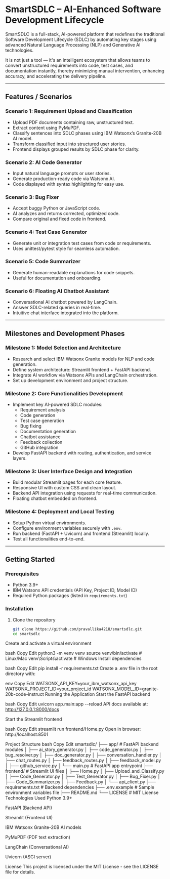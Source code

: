 # SmartSDLC – AI-Enhanced Software Development Lifecycle

SmartSDLC is a full-stack, AI-powered platform that redefines the traditional Software Development Lifecycle (SDLC) by automating key stages using advanced Natural Language Processing (NLP) and Generative AI technologies.

It is not just a tool — it's an intelligent ecosystem that allows teams to convert unstructured requirements into code, test cases, and documentation instantly, thereby minimizing manual intervention, enhancing accuracy, and accelerating the delivery pipeline.

---

## Features / Scenarios

### Scenario 1: Requirement Upload and Classification
- Upload PDF documents containing raw, unstructured text.
- Extract content using PyMuPDF.
- Classify sentences into SDLC phases using IBM Watsonx’s Granite-20B AI model.
- Transform classified input into structured user stories.
- Frontend displays grouped results by SDLC phase for clarity.

### Scenario 2: AI Code Generator
- Input natural language prompts or user stories.
- Generate production-ready code via Watsonx AI.
- Code displayed with syntax highlighting for easy use.

### Scenario 3: Bug Fixer
- Accept buggy Python or JavaScript code.
- AI analyzes and returns corrected, optimized code.
- Compare original and fixed code in frontend.

### Scenario 4: Test Case Generator
- Generate unit or integration test cases from code or requirements.
- Uses unittest/pytest style for seamless automation.

### Scenario 5: Code Summarizer
- Generate human-readable explanations for code snippets.
- Useful for documentation and onboarding.

### Scenario 6: Floating AI Chatbot Assistant
- Conversational AI chatbot powered by LangChain.
- Answer SDLC-related queries in real-time.
- Intuitive chat interface integrated into the platform.

---

## Milestones and Development Phases

### Milestone 1: Model Selection and Architecture
- Research and select IBM Watsonx Granite models for NLP and code generation.
- Define system architecture: Streamlit frontend + FastAPI backend.
- Integrate AI workflow via Watsonx APIs and LangChain orchestration.
- Set up development environment and project structure.

### Milestone 2: Core Functionalities Development
- Implement key AI-powered SDLC modules:
  - Requirement analysis
  - Code generation
  - Test case generation
  - Bug fixing
  - Documentation generation
  - Chatbot assistance
  - Feedback collection
  - GitHub integration
- Develop FastAPI backend with routing, authentication, and service layers.

### Milestone 3: User Interface Design and Integration
- Build modular Streamlit pages for each core feature.
- Responsive UI with custom CSS and clean layout.
- Backend API integration using requests for real-time communication.
- Floating chatbot embedded on frontend.

### Milestone 4: Deployment and Local Testing
- Setup Python virtual environments.
- Configure environment variables securely with `.env`.
- Run backend (FastAPI + Uvicorn) and frontend (Streamlit) locally.
- Test all functionalities end-to-end.

---

## Getting Started

### Prerequisites
- Python 3.9+
- IBM Watsonx API credentials (API Key, Project ID, Model ID)
- Required Python packages (listed in `requirements.txt`)

### Installation

1. Clone the repository
   ```bash
   git clone https://github.com/pravallika4218/smartsdlc.git
   cd smartsdlc
Create and activate a virtual environment

bash
Copy
Edit
python3 -m venv venv
source venv/bin/activate  # Linux/Mac
venv\Scripts\activate     # Windows
Install dependencies

bash
Copy
Edit
pip install -r requirements.txt
Create a .env file in the root directory with:

env
Copy
Edit
WATSONX_API_KEY=your_ibm_watsonx_api_key
WATSONX_PROJECT_ID=your_project_id
WATSONX_MODEL_ID=granite-20b-code-instruct
Running the Application
Start the FastAPI backend

bash
Copy
Edit
uvicorn app.main:app --reload
API docs available at: http://127.0.0.1:8000/docs

Start the Streamlit frontend

bash
Copy
Edit
streamlit run frontend/Home.py
Open in browser: http://localhost:8501

Project Structure
bash
Copy
Edit
smartsdlc/
├── app/                  # FastAPI backend modules
│   ├── ai_story_generator.py
│   ├── code_generator.py
│   ├── bug_resolver.py
│   ├── doc_generator.py
│   ├── conversation_handler.py
│   ├── chat_routes.py
│   ├── feedback_routes.py
│   ├── feedback_model.py
│   ├── github_service.py
│   └── main.py           # FastAPI app entrypoint
├── frontend/             # Streamlit UI files
│   ├── Home.py
│   ├── Upload_and_Classify.py
│   ├── Code_Generator.py
│   ├── Test_Generator.py
│   ├── Bug_Fixer.py
│   ├── Code_Summarizer.py
│   ├── Feedback.py
│   └── api_client.py
├── requirements.txt      # Backend dependencies
├── .env.example          # Sample environment variables file
├── README.md
└── LICENSE               # MIT License
Technologies Used
Python 3.9+

FastAPI (Backend API)

Streamlit (Frontend UI)

IBM Watsonx Granite-20B AI models

PyMuPDF (PDF text extraction)

LangChain (Conversational AI)

Uvicorn (ASGI server)

License
This project is licensed under the MIT License - see the LICENSE file for details.
